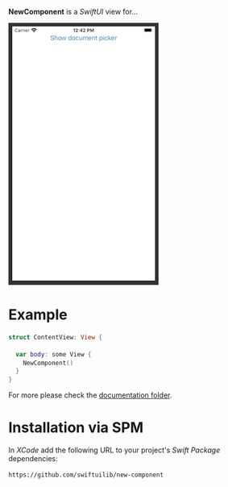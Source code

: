 **NewComponent** is a _SwiftUI_ view for…

![Demo](doc/demo.gif)

# Example

```swift
struct ContentView: View {

  var body: some View {
    NewComponent()
  }
}
```

For more please check the [documentation folder](doc).

# Installation via SPM

In _XCode_ add the following URL to your project's _Swift Package_ dependencies:

 `https://github.com/swiftuilib/new-component`
